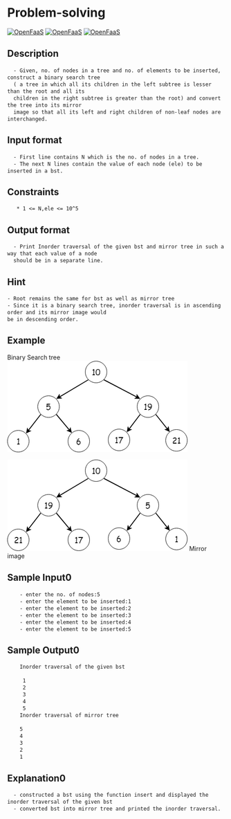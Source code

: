 # Problem-solving

[![OpenFaaS](https://img.shields.io/badge/Topic-ProblemSolving-darkblue.svg)](https://www.openfaas.com)
[![OpenFaaS](https://img.shields.io/badge/SubTopic-DataStructures-darkgreen.svg)](https://www.openfaas.com)
[![OpenFaaS](https://img.shields.io/badge/Language-C++-purple.svg)](https://www.openfaas.com)

## Description
    
      - Given, no. of nodes in a tree and no. of elements to be inserted, construct a binary search tree
      ( a tree in which all its children in the left subtree is lesser than the root and all its 
      children in the right subtree is greater than the root) and convert the tree into its mirror 
      image so that all its left and right children of non-leaf nodes are interchanged.

## Input format
      - First line contains N which is the no. of nodes in a tree.
      - The next N lines contain the value of each node (ele) to be inserted in a bst.

## Constraints
       * 1 <= N,ele <= 10^5

## Output format
      - Print Inorder traversal of the given bst and mirror tree in such a way that each value of a node 
      should be in a separate line.
## Hint
    - Root remains the same for bst as well as mirror tree
    - Since it is a binary search tree, inorder traversal is in ascending order and its mirror image would 
    be in descending order.

## Example
   Binary Search tree
 ![alt text](https://github.com/heera0410/Problem-solving/blob/master/Images/binary-search-tree.png)
   
 ![alt text](https://github.com/heera0410/Problem-solving/blob/master/Images/mirror-binary-search-tree.png)
  Mirror image
       
      
## Sample Input0
        
        - enter the no. of nodes:5
        - enter the element to be inserted:1
        - enter the element to be inserted:2
        - enter the element to be inserted:3
        - enter the element to be inserted:4
        - enter the element to be inserted:5

## Sample Output0
        Inorder traversal of the given bst

         1 
         2 
         3 
         4 
         5 
        Inorder traversal of mirror tree

        5 
        4 
        3 
        2 
        1 
 
 ## Explanation0
      - constructed a bst using the function insert and displayed the inorder traversal of the given bst
      - converted bst into mirror tree and printed the inorder traversal.
